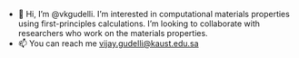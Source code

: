 - 👋 Hi, I’m @vkgudelli. I’m interested in computational materials properties using first-principles calculations.
I’m looking to collaborate with researchers who work on the materials properties.
- 📫 You can reach me vijay.gudelli@kaust.edu.sa
